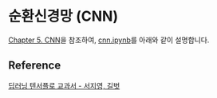 # 순환신경망 (CNN)

[Chapter 5. CNN](https://github.com/gilbutITbook/080263/blob/master/chap5/python_5%EC%9E%A5.ipynb)을 참조하여, [cnn.ipynb](https://github.com/kyopark2014/ML-Algorithms/blob/main/samples/cnn/cnn.ipynb)를 아래와 같이 설명합니다. 




## Reference 

[딥러닝 텐서플로 교과서 - 서지영, 길벗](https://github.com/gilbutITbook/080263)
